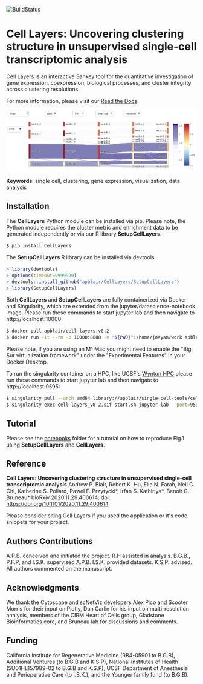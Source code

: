 ![BuildStatus](https://github.com/apblair/CellLayers/actions/workflows/main.yml/badge.svg?event=push)

# Cell Layers: Uncovering clustering structure in unsupervised single-cell transcriptomic analysis

Cell Layers is an interactive Sankey tool for the quantitative investigation of gene expression, coexpression, biological processes, and cluster integrity across clustering resolutions. 

For more information, please visit our [Read the Docs](https://celllayers.readthedocs.io/en/latest/index.html). 

![plot](/images/example.png)

**Keywords**: single cell, clustering, gene expression, visualization, data analysis

## Installation
The **CellLayers** Python module can be installed via pip. Please note, the Python module requires the cluster metric and enrichment data to be generated independently or via our R library **SetupCellLayers**. 

```bash
$ pip install CellLayers
```

The **SetupCellLayers** R library can be installed via devtools.
```R
> library(devtools)
> options(timeout=9999999)
> devtools::install_github("apblair/CellLayers/SetupCellLayers")
> library(SetupCellLayers)
```

Both **CellLayers** and **SetupCellLayers** are fully containerized via Docker and Singularity, which are extended from the jupyter/datascience-notebook image. Please run these commands to start jupyter lab and then navigate to http://localhost:10000:

```bash
$ docker pull apblair/cell-layers:v0.2
$ docker run -it --rm -p 10000:8888 -v "${PWD}":/home/jovyan/work apblair/cell-layers:v0.2
```
Please note, if you are using an M1 Mac you might need to enable the "Big Sur virtualization.framework" under the "Experimental Features" in your Docker Desktop.

To run the singularity container on a HPC, like UCSF's [Wynton HPC](https://wynton.ucsf.edu/hpc/) please run these commands to start jupyter lab and then navigate to http://localhost:9595:

```bash
$ singularity pull --arch amd64 library://apblair/single-cell-tools/cell-layers:v0-2
$ singularity exec cell-layers_v0-2.sif start.sh jupyter lab --port=9595
```

## Tutorial

Please see the [notebooks](https://github.com/apblair/CellLayers/tree/master/notebooks) folder for a tutorial on how to reproduce Fig.1 using **SetupCellLayers** and **CellLayers**.

## Reference
    
**Cell Layers: Uncovering clustering structure in unsupervised single-cell transcriptomic analysis** Andrew P. Blair, Robert K. Hu, Elie N. Farah, Neil C. Chi, Katherine S. Pollard, Pawel F. Przytycki*, Irfan S. Kathiriya*, Benoit G. Bruneau*
bioRxiv 2020.11.29.400614; doi: https://doi.org/10.1101/2020.11.29.400614

Please consider citing Cell Layers if you used the application or it's code snippets for your project.
    
## Authors Contributions
A.P.B. conceived and initiated the project. R.H assisted in analysis. B.G.B., P.F.P, and I.S.K. supervised A.P.B. I.S.K. provided datasets. K.S.P. advised. All authors commented on the manuscript.

## Acknowledgments
We thank the Cytoscape and scNetViz developers Alex Pico and Scooter Morris for their input on Plotly, Dan Carlin for his input on multi-resolution analysis, members of the CIRM Heart of Cells group, Gladstone Bioinformatics core, and Bruneau lab for discussions and comments. 

## Funding
California Institute for Regenerative Medicine (RB4-05901 to B.G.B), Additional Ventures (to B.G.B and K.S.P), National Institutes of Health (5U01HL157989-02 to B.G.B and K.S.P), UCSF Department of Anesthesia and Perioperative Care (to I.S.K.), and the Younger family fund (to B.G.B).

